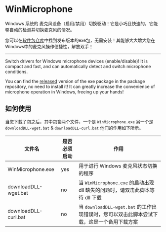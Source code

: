 # WinMicrophone

Windows 系统的 麦克风设备（启用/禁用）切换驱动！它是小巧且快速的，它能够自动的检测并切换麦克风的情况。

您可以在[软件包仓库](https://github.com/BeardedManZhao/WinMicrophone/releases)中找到发布版本的exe包，无需安装！其能够大大增大您在Windows中的麦克风操作便捷性，解放双手！

<hr>

Switch drivers for Windows microphone devices (enable/disable)! It is compact and fast, and can automatically detect and
switch microphone conditions.

You can find the [released](https://github.com/BeardedManZhao/WinMicrophone/releases) version of the exe package in the package repository, no need to install it! It can greatly
increase the convenience of microphone operation in Windows, freeing up your hands!

## 如何使用

当您下载了包之后，其中包含两个文件，一个是 `WinMicrophone.exe` 另一个是 `downloadDLL-wget.bat` & `downloadDLL-curl.bat`
他们的作用如下所示。

| 文件名                  | 是否必须启动 | 作用                                                        |
|----------------------|--------|-----------------------------------------------------------|
| WinMicrophone.exe    | yes    | 用于进行 Windows 麦克风状态切换的程序                                   |
| downloadDLL-wget.bat | no     | 当 `WinMicrophone.exe` 的启动出现 dll 缺失的问题时，请双击此脚本等待 dll 下载    |
| downloadDLL-curl.bat | no     | 当 `downloadDLL-wget.bat` 的工作出现错误时，您可以双击此脚本尝试下载，这是一个备用下载方案 |
